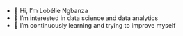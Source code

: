 - 👋 Hi, I’m Lobélie Ngbanza
- 👀 I’m interested in data science and data analytics
- 🌱 I’m continuously learning and trying to improve myself

<!---
Lobelie98/Lobelie98 is a ✨ special ✨ repository because its `README.md` (this file) appears on your GitHub profile.
You can click the Preview link to take a look at your changes.
--->
